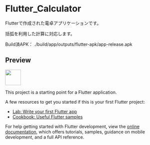 # Flutter_Calculator
Flutterで作成された電卓アプリケーションです。

括弧を利用した計算に対応します。

Build済APK： ./build/app/outputs/flutter-apk/app-release.apk

## Preview

<img src="https://github.com/kakeru-ikeda/Flutter_Calculator/assets/93127331/90843bdc-3f61-4f87-85d4-2d92cf8437e4" width="50px">

This project is a starting point for a Flutter application.

A few resources to get you started if this is your first Flutter project:

- [Lab: Write your first Flutter app](https://docs.flutter.dev/get-started/codelab)
- [Cookbook: Useful Flutter samples](https://docs.flutter.dev/cookbook)

For help getting started with Flutter development, view the
[online documentation](https://docs.flutter.dev/), which offers tutorials,
samples, guidance on mobile development, and a full API reference.

